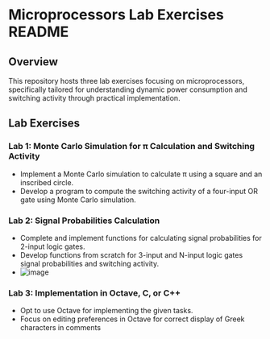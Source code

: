 # Microprocessors Lab Exercises README

## Overview
This repository hosts three lab exercises focusing on microprocessors, specifically tailored for understanding dynamic power consumption and switching activity through practical implementation.

## Lab Exercises

### Lab 1: Monte Carlo Simulation for π Calculation and Switching Activity
- Implement a Monte Carlo simulation to calculate π using a square and an inscribed circle.
- Develop a program to compute the switching activity of a four-input OR gate using Monte Carlo simulation.

### Lab 2: Signal Probabilities Calculation
- Complete and implement functions for calculating signal probabilities for 2-input logic gates.
- Develop functions from scratch for 3-input and N-input logic gates signal probabilities and switching activity.
- ![image](https://github.com/OlympiaSol/Microprocessors-Labs/assets/115394765/b3f06cd4-be66-4cb6-9d54-ae2644d62f15)


### Lab 3: Implementation in Octave, C, or C++
- Opt to use Octave for implementing the given tasks.
- Focus on editing preferences in Octave for correct display of Greek characters in comments
